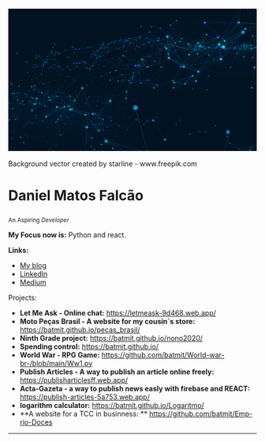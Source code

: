 <p align="center">
  <img src="25550.jpg">
</p>
Background vector created by starline - www.freepik.com


# Daniel Matos Falcão
<sub>An Aspiring *Developer*</sub>

**My Focus now is:** Python and react.

**Links:**
* [My blog](https://futurefundation.github.io/)
* [LinkedIn](https://www.linkedin.com/in/daniel-falc%C3%A3o-7972351ab/)
* [Medium](https://medium.com/@danielmatosfalc)

Projects:

* **Let Me Ask - Online chat:** https://letmeask-9d468.web.app/
* **Moto Peças Brasil - A website for my cousin´s store:** https://batmit.github.io/pecas_brasil/
* **Ninth Grade project:** https://batmit.github.io/nono2020/
* **Spending control:** https://batmit.github.io/
* **World War - RPG Game:** https://github.com/batmit/World-war-br-/blob/main/Ww1.py
* **Publish Articles - A way to publish an article online freely:** https://publisharticlesff.web.app/
* **Acta-Gazeta - a way to publish news easly with firebase and REACT:** https://publish-articles-5a753.web.app/
* **logarithm calculator:** https://batmit.github.io/Logaritmo/
* **A website for a TCC in businness: ** https://github.com/batmit/Emp-rio-Doces
---


